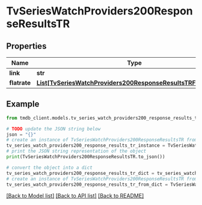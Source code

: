 # TvSeriesWatchProviders200ResponseResultsTR


## Properties

Name | Type | Description | Notes
------------ | ------------- | ------------- | -------------
**link** | **str** |  | [optional] 
**flatrate** | [**List[TvSeriesWatchProviders200ResponseResultsTRFlatrateInner]**](TvSeriesWatchProviders200ResponseResultsTRFlatrateInner.md) |  | [optional] 

## Example

```python
from tmdb_client.models.tv_series_watch_providers200_response_results_tr import TvSeriesWatchProviders200ResponseResultsTR

# TODO update the JSON string below
json = "{}"
# create an instance of TvSeriesWatchProviders200ResponseResultsTR from a JSON string
tv_series_watch_providers200_response_results_tr_instance = TvSeriesWatchProviders200ResponseResultsTR.from_json(json)
# print the JSON string representation of the object
print(TvSeriesWatchProviders200ResponseResultsTR.to_json())

# convert the object into a dict
tv_series_watch_providers200_response_results_tr_dict = tv_series_watch_providers200_response_results_tr_instance.to_dict()
# create an instance of TvSeriesWatchProviders200ResponseResultsTR from a dict
tv_series_watch_providers200_response_results_tr_from_dict = TvSeriesWatchProviders200ResponseResultsTR.from_dict(tv_series_watch_providers200_response_results_tr_dict)
```
[[Back to Model list]](../README.md#documentation-for-models) [[Back to API list]](../README.md#documentation-for-api-endpoints) [[Back to README]](../README.md)


